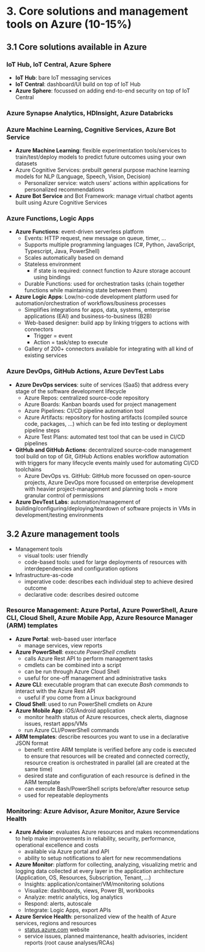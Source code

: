 # 3. Core solutions and management tools on Azure (10-15%)
## 3.1 Core solutions available in Azure
### IoT Hub, IoT Central, Azure Sphere
- **IoT Hub**: bare IoT messaging services
- **IoT Central**: dashboard/UI build on top of IoT Hub
- **Azure Sphere**: focussed on adding end-to-end security on top of IoT Central

### Azure Synapse Analytics, HDInsight, Azure Databricks

### Azure Machine Learning, Cognitive Services, Azure Bot Service
- **Azure Machine Learning**: flexible experimentation tools/services to train/test/deploy models to predict future outcomes using your own datasets
- Azure Cognitive Services: prebuilt general purpose machine learning models for NLP (Language, Speech, Vision, Decision)
    - Personalizer service: watch users' actions within applications for personalized recommendations
- **Azure Bot Service** and Bot Framework: manage virtual chatbot agents built using Azure Cognitive Services

### Azure Functions, Logic Apps
- **Azure Functions**: event-driven serverless platform
    - Events: HTTP request, new message on queue, timer, ...
    - Supports multiple programming languages (C#, Python, JavaScript, Typescript, Java, PowerShell)
    - Scales automatically based on demand
    - Stateless environment
        - if state is required: connect function to Azure storage account using bindings
    - Durable Functions: used for orchestration tasks (chain together functions while maintaining state between them)
- **Azure Logic Apps**: Low/no-code development platform used for automation/orchestration of workflows/business processes
    - Simplifies integrations for apps, data, systems, enterprise applications (EAI) and business-to-business (B2B)
    - Web-based designer: build app by linking triggers to actions with connectors
        - Trigger = event
        - Action = task/step to execute
    - Gallery of 200+ connectors available for integrating with all kind of existing services

### Azure DevOps, GitHub Actions, Azure DevTest Labs
- **Azure DevOps services**: suite of services (SaaS) that address every stage of the software development lifecycle
    - Azure Repos: centralized source-code repository
    - Azure Boards: Kanban boards used for project management
    - Azure Pipelines: CI/CD pipeline automation tool
    - Azure Artifacts: repository for hosting artifacts (compiled source code, packages, ...) which can be fed into testing or deployment pipeline steps
    - Azure Test Plans: automated test tool that can be used in CI/CD pipelines
- **GitHub and GitHub Actions**: decentralized source-code management tool build on top of Git, GitHub Actions enables workflow automation with triggers for many lifecycle events mainly used for automating CI/CD toolchains
    - Azure DevOps vs. GitHub: GitHub more focussed on open-source projects, Azure DevOps more focussed on enterprise development with heavier project-management and planning tools + more granular control of permissions
- **Azure DevTest Labs**: automation/management of building/configuring/deploying/teardown of software projects in VMs in development/testing environments


## 3.2 Azure management tools
- Management tools
    - visual tools: user friendly
    - code-based tools: used for large deployments of resources with interdependencies and configuration options
- Infrastructure-as-code
    - imperative code: describes each individual step to achieve desired outcome
    - declarative code: describes desired outcome

### Resource Management: Azure Portal, Azure PowerShell, Azure CLI, Cloud Shell, Azure Mobile App, Azure Resource Manager (ARM) templates
- **Azure Portal**: web-based user interface 
    - manage services, view reports
- **Azure PowerShell**: execute _PowerShell cmdlets_
    - calls Azure Rest API to perform management tasks
    - cmdlets can be combined into a script
    - can be run through Azure Cloud Shell
    - useful for one-off management and administrative tasks
- **Azure CLI**: executable program that can execute _Bash commands_ to interact with the Azure Rest API
    - useful if you come from a Linux background
- **Cloud Shell**: used to run PowerShell cmdlets on Azure
- **Azure Mobile App**: iOS/Android application
    - monitor health status of Azure resources, check alerts, diagnose issues, restart apps/VMs
    - run Azure CLI/PowerShell commands
- **ARM templates**: describe resources you want to use in a declarative JSON format
    - benefit: entire ARM template is verified before any code is executed to ensure that resources will be created and connected correctly, resource creation is orchestrated in parallel (all are created at the same time)
    - desired state and configuration of each resource is defined in the ARM template
    - can execute Bash/PowerShell scripts before/after resource setup
    - used for repeatable deployments

### Monitoring: Azure Advisor, Azure Monitor, Azure Service Health
- **Azure Advisor**: evaluates Azure resources and makes recommendations to help make improvements in reliability, security, performance, operational excellence and costs
    - available via Azure portal and API
    - ability to setup notifications to alert for new recommendations
- **Azure Monitor**: platform for collecting, analyzing, visualizing metric and logging data collected at every layer in the application architecture (Application, OS, Resources, Subscription, Tenant, ...)
    - Insights: application/container/VM/monitoring solutions
    - Visualize: dashboards, views, Power BI, workbooks
    - Analyze: metric analytics, log analytics
    - Respond: alerts, autoscale
    - Integrate: Logic Apps, export APIs
- **Azure Service Health**: personalized view of the health of Azure services, regions and resources
    - [status.azure.com](status.azure.com) website
    - service issues, planned maintenance, health advisories, incident reports (root cause analyses/RCAs)

